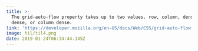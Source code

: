 ```yaml
---
title: >-
  The grid-auto-flow property takes up to two values. row, column, dense, row
  dense, or column dense.
link: 'https://developer.mozilla.org/en-US/docs/Web/CSS/grid-auto-flow'
image: til/til4.png
date: 2019-01-24T06:34:44.145Z
---
```


